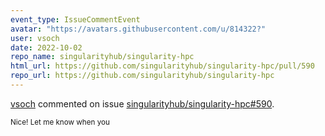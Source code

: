 ```yaml
---
event_type: IssueCommentEvent
avatar: "https://avatars.githubusercontent.com/u/814322?"
user: vsoch
date: 2022-10-02
repo_name: singularityhub/singularity-hpc
html_url: https://github.com/singularityhub/singularity-hpc/pull/590
repo_url: https://github.com/singularityhub/singularity-hpc
---
```


<a href='https://github.com/vsoch' target='_blank'>vsoch</a> commented on issue <a href='https://github.com/singularityhub/singularity-hpc/pull/590' target='_blank'>singularityhub/singularity-hpc#590</a>.

<small>Nice! Let me know when you